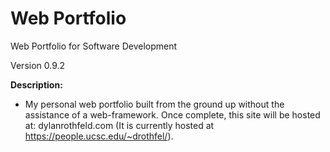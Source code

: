 # Web Portfolio
Web Portfolio for Software Development

Version 0.9.2

**Description:**
- My personal web portfolio built from the ground up without the assistance of a web-framework. Once complete, this site will be hosted at: dylanrothfeld.com (It is currently hosted at https://people.ucsc.edu/~drothfel/).
